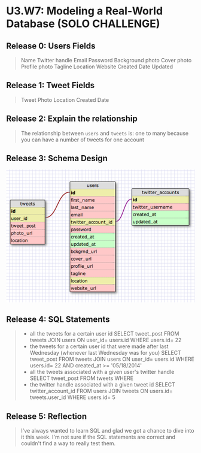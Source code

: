 # U3.W7: Modeling a Real-World Database (SOLO CHALLENGE)

## Release 0: Users Fields
> Name
> Twitter handle
> Email
> Password
> Background photo
> Cover photo
> Profile photo
> Tagline
> Location
> Website
> Created Date
> Updated

## Release 1: Tweet Fields
> Tweet
> Photo
> Location
> Created Date

## Release 2: Explain the relationship
> The relationship between `users` and `tweets` is: 
> one to many because you can have a number of tweets for one account

## Release 3: Schema Design
<img src= "../imgs/twitter_complete.jpg">

## Release 4: SQL Statements
> - all the tweets for a certain user id
>   SELECT tweet_post FROM tweets JOIN users
>     ON user_id= users.id
>       WHERE users.id= 22
> - the tweets for a certain user id that were made after last Wednesday (whenever last Wednesday was for you)
>   SELECT tweet_post FROM tweets JOIN users
>     ON user_id= users.id
>       WHERE users.id= 22 AND created_at >= '05/18/2014'
> - all the tweets associated with a given user's twitter handle
>   SELECT tweet_post FROM tweets WHERE 
> - the twitter handle associated with a given tweet id
>   SELECT twitter_account_id FROM users JOIN tweets
>     ON users.id= tweets.user_id
>       WHERE users.id= 5

## Release 5: Reflection
> I've always wanted to learn SQL and glad we got a chance to dive into it this week. I'm not sure if the SQL statements are correct and couldn't find a way to really test them. 
